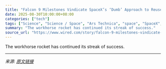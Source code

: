 ```yaml
---
title: "Falcon 9 Milestones Vindicate SpaceX’s ‘Dumb’ Approach to Reuse"
date: 2025-08-30T10:00:00+08:00
categories: ["tech"]
tags: ["Science", "Science / Space", "Ars Technica", "space", "SpaceX", "rockets", "Spacecraft", "Team Rocket"]
summary: "The workhorse rocket has continued its streak of success."
source_url: "https://www.wired.com/story/falcon-9-milestones-vindicate-spacex-approach-to-reuse/"
---
```


The workhorse rocket has continued its streak of success.

---

*来源: [原文链接](https://www.wired.com/story/falcon-9-milestones-vindicate-spacex-approach-to-reuse/)*
